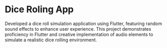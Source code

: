 # Dice Roling App

Developed a dice roll simulation application using Flutter, featuring random sound effects to enhance user experience. This project demonstrates proficiency in Flutter and creative implementation of audio elements to simulate a realistic dice rolling environment.
